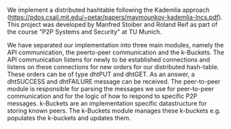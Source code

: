 We implement a distributed hashtable following the Kademlia approach (https://pdos.csail.mit.edu/~petar/papers/maymounkov-kademlia-lncs.pdf).
This project was developed by Manfred Stoiber and Roland Reif as part of the course "P2P Systems and Security" at TU Munich.

We have separated our implementation into three main modules, namely the API communication, the peerto-peer communication and the k-Buckets. The API communication listens for newly to be established
connections and listens on these connections for new orders for our distributed hash-table. These orders can
be of type dhtPUT and dhtGET. As an answer, a dhtSUCCESS and dhtFAILURE message can be received.
The peer-to-peer module is responsible for parsing the messages we use for peer-to-peer communication and
for the logic of how to respond to specific P2P messages.
k-Buckets are an implementation specific datastructure for storing known peers. The k-Buckets module
manages these k-buckets e.g. populates the k-buckets and updates them.